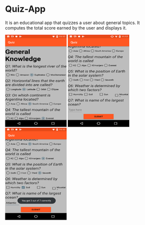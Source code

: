 # Quiz-App
It is an educational app that quizzes a user about general topics. It computes the total score earned by the user and displays it. 

<img src="https://github.com/Uroos/Quiz-App/blob/master/Screenshot_20190227-231751.png" width="200" height="300" />


<img src="https://github.com/Uroos/Quiz-App/blob/master/Screenshot_20190227-231709.png" width="200" height="300" />


<img src="https://github.com/Uroos/Quiz-App/blob/master/Screenshot_20190227-231745.png" width="200" height="300" />

